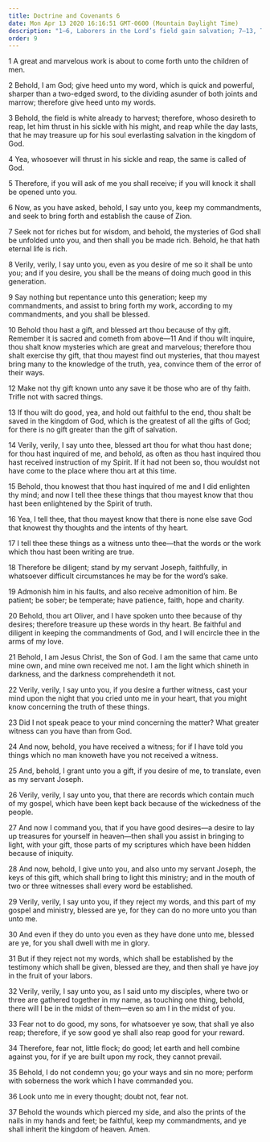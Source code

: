 ```yaml
---
title: Doctrine and Covenants 6
date: Mon Apr 13 2020 16:16:51 GMT-0600 (Mountain Daylight Time)
description: "1–6, Laborers in the Lord’s field gain salvation; 7–13, There is no gift greater than the gift of salvation; 14–27, A witness of the truth comes by the power of the Spirit; 28–37, Look unto Christ, and do good continually."
order: 9
---
```


1 A great and marvelous work is about to come forth unto the children of men.

2 Behold, I am God; give heed unto my word, which is quick and powerful, sharper than a two-edged sword, to the dividing asunder of both joints and marrow; therefore give heed unto my words.

3 Behold, the field is white already to harvest; therefore, whoso desireth to reap, let him thrust in his sickle with his might, and reap while the day lasts, that he may treasure up for his soul everlasting salvation in the kingdom of God.

4 Yea, whosoever will thrust in his sickle and reap, the same is called of God.

5 Therefore, if you will ask of me you shall receive; if you will knock it shall be opened unto you.

6 Now, as you have asked, behold, I say unto you, keep my commandments, and seek to bring forth and establish the cause of Zion.

7 Seek not for riches but for wisdom, and behold, the mysteries of God shall be unfolded unto you, and then shall you be made rich. Behold, he that hath eternal life is rich.

8 Verily, verily, I say unto you, even as you desire of me so it shall be unto you; and if you desire, you shall be the means of doing much good in this generation.

9 Say nothing but repentance unto this generation; keep my commandments, and assist to bring forth my work, according to my commandments, and you shall be blessed.

10 Behold thou hast a gift, and blessed art thou because of thy gift. Remember it is sacred and cometh from above—11 And if thou wilt inquire, thou shalt know mysteries which are great and marvelous; therefore thou shalt exercise thy gift, that thou mayest find out mysteries, that thou mayest bring many to the knowledge of the truth, yea, convince them of the error of their ways.

12 Make not thy gift known unto any save it be those who are of thy faith. Trifle not with sacred things.

13 If thou wilt do good, yea, and hold out faithful to the end, thou shalt be saved in the kingdom of God, which is the greatest of all the gifts of God; for there is no gift greater than the gift of salvation.

14 Verily, verily, I say unto thee, blessed art thou for what thou hast done; for thou hast inquired of me, and behold, as often as thou hast inquired thou hast received instruction of my Spirit. If it had not been so, thou wouldst not have come to the place where thou art at this time.

15 Behold, thou knowest that thou hast inquired of me and I did enlighten thy mind; and now I tell thee these things that thou mayest know that thou hast been enlightened by the Spirit of truth.

16 Yea, I tell thee, that thou mayest know that there is none else save God that knowest thy thoughts and the intents of thy heart.

17 I tell thee these things as a witness unto thee—that the words or the work which thou hast been writing are true.

18 Therefore be diligent; stand by my servant Joseph, faithfully, in whatsoever difficult circumstances he may be for the word’s sake.

19 Admonish him in his faults, and also receive admonition of him. Be patient; be sober; be temperate; have patience, faith, hope and charity.

20 Behold, thou art Oliver, and I have spoken unto thee because of thy desires; therefore treasure up these words in thy heart. Be faithful and diligent in keeping the commandments of God, and I will encircle thee in the arms of my love.

21 Behold, I am Jesus Christ, the Son of God. I am the same that came unto mine own, and mine own received me not. I am the light which shineth in darkness, and the darkness comprehendeth it not.

22 Verily, verily, I say unto you, if you desire a further witness, cast your mind upon the night that you cried unto me in your heart, that you might know concerning the truth of these things.

23 Did I not speak peace to your mind concerning the matter? What greater witness can you have than from God.

24 And now, behold, you have received a witness; for if I have told you things which no man knoweth have you not received a witness.

25 And, behold, I grant unto you a gift, if you desire of me, to translate, even as my servant Joseph.

26 Verily, verily, I say unto you, that there are records which contain much of my gospel, which have been kept back because of the wickedness of the people.

27 And now I command you, that if you have good desires—a desire to lay up treasures for yourself in heaven—then shall you assist in bringing to light, with your gift, those parts of my scriptures which have been hidden because of iniquity.

28 And now, behold, I give unto you, and also unto my servant Joseph, the keys of this gift, which shall bring to light this ministry; and in the mouth of two or three witnesses shall every word be established.

29 Verily, verily, I say unto you, if they reject my words, and this part of my gospel and ministry, blessed are ye, for they can do no more unto you than unto me.

30 And even if they do unto you even as they have done unto me, blessed are ye, for you shall dwell with me in glory.

31 But if they reject not my words, which shall be established by the testimony which shall be given, blessed are they, and then shall ye have joy in the fruit of your labors.

32 Verily, verily, I say unto you, as I said unto my disciples, where two or three are gathered together in my name, as touching one thing, behold, there will I be in the midst of them—even so am I in the midst of you.

33 Fear not to do good, my sons, for whatsoever ye sow, that shall ye also reap; therefore, if ye sow good ye shall also reap good for your reward.

34 Therefore, fear not, little flock; do good; let earth and hell combine against you, for if ye are built upon my rock, they cannot prevail.

35 Behold, I do not condemn you; go your ways and sin no more; perform with soberness the work which I have commanded you.

36 Look unto me in every thought; doubt not, fear not.

37 Behold the wounds which pierced my side, and also the prints of the nails in my hands and feet; be faithful, keep my commandments, and ye shall inherit the kingdom of heaven. Amen.

